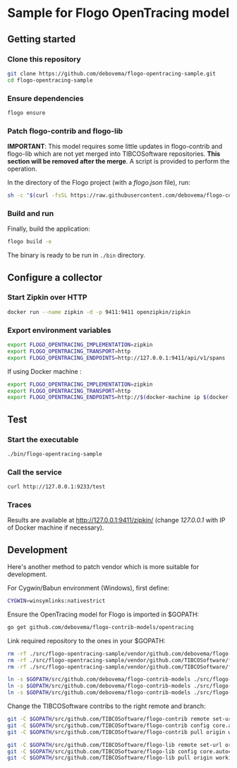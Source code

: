 # Sample for Flogo OpenTracing model

## Getting started

### Clone this repository

```bash
git clone https://github.com/debovema/flogo-opentracing-sample.git
cd flogo-opentracing-sample
```

### Ensure dependencies

```bash
flogo ensure
```

### Patch flogo-contrib and flogo-lib

**IMPORTANT**: This model requires some little updates in flogo-contrib and flogo-lib which are not yet merged into
TIBCOSoftware repositories. **This section will be removed after the merge**.
A script is provided to perform the operation.

In the directory of the Flogo project (with a *flogo.json* file), run:

```bash
sh -c "$(curl -fsSL https://raw.githubusercontent.com/debovema/flogo-contrib-models/master/opentracing/patch-vendor.sh)"
```

### Build and run

Finally, build the application:
```bash
flogo build -e
```

The binary is ready to be run in ```./bin``` directory.

## Configure a collector

### Start Zipkin over HTTP

```bash
docker run --name zipkin -d -p 9411:9411 openzipkin/zipkin
```

### Export environment variables

```bash
export FLOGO_OPENTRACING_IMPLEMENTATION=zipkin
export FLOGO_OPENTRACING_TRANSPORT=http
export FLOGO_OPENTRACING_ENDPOINTS=http://127.0.0.1:9411/api/v1/spans
```

If using Docker machine :

```bash
export FLOGO_OPENTRACING_IMPLEMENTATION=zipkin
export FLOGO_OPENTRACING_TRANSPORT=http
export FLOGO_OPENTRACING_ENDPOINTS=http://$(docker-machine ip $(docker-machine active)):9411/api/v1/spans
```

## Test

### Start the executable

```bash
./bin/flogo-opentracing-sample
```

### Call the service

```bash
curl http://127.0.0.1:9233/test
```

### Traces

Results are available at http://127.0.0.1:9411/zipkin/ (change *127.0.0.1* with IP of Docker machine if necessary).

## Development

Here's another method to patch vendor which is more suitable for development.

For Cygwin/Babun environment (Windows), first define:
```bash
CYGWIN=winsymlinks:nativestrict
```

Ensure the OpenTracing model for Flogo is imported in $GOPATH:
```bash
go get github.com/debovema/flogo-contrib-models/opentracing
```

Link required repository to the ones in your $GOPATH:

```bash
rm -rf ./src/flogo-opentracing-sample/vendor/github.com/debovema/flogo-contrib-models
rm -rf ./src/flogo-opentracing-sample/vendor/github.com/TIBCOSoftware/flogo-contrib
rm -rf ./src/flogo-opentracing-sample/vendor/github.com/TIBCOSoftware/flogo-lib

ln -s $GOPATH/src/github.com/debovema/flogo-contrib-models ./src/flogo-opentracing-sample/vendor/github.com/debovema/flogo-contrib-models
ln -s $GOPATH/src/github.com/debovema/flogo-contrib-models ./src/flogo-opentracing-sample/vendor/github.com/TIBCOSoftware/flogo-contrib
ln -s $GOPATH/src/github.com/debovema/flogo-contrib-models ./src/flogo-opentracing-sample/vendor/github.com/TIBCOSoftware/flogo-lib
```

Change the TIBCOSoftware contribs to the right remote and branch:
```bash
git -C $GOPATH/src/github.com/TIBCOSoftware/flogo-contrib remote set-url origin https://github.com/debovema/flogo-contrib.git
git -C $GOPATH/src/github.com/TIBCOSoftware/flogo-contrib config core.autocrlf input # fix for Windows
git -C $GOPATH/src/github.com/TIBCOSoftware/flogo-contrib pull origin working-data-between-flow-and-activities

git -C $GOPATH/src/github.com/TIBCOSoftware/flogo-lib remote set-url origin https://github.com/debovema/flogo-lib.git
git -C $GOPATH/src/github.com/TIBCOSoftware/flogo-lib config core.autocrlf input # fix for Windows
git -C $GOPATH/src/github.com/TIBCOSoftware/flogo-lib pull origin working-data-between-flow-and-activities
```
